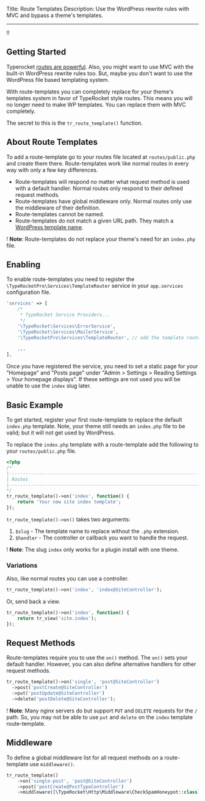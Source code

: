 Title: Route Templates
Description: Use the WordPress rewrite rules with MVC and bypass a theme's templates.

---

!! 

## Getting Started

Typerocket [routes are powerful](/docs/v5/routes/). Also, you might want to use MVC with the built-in WordPress rewrite rules too. But, maybe you don't want to use the WordPress file based templating system. 

With route-templates you can completely replace for your theme's templates system in favor of TypeRocket style routes. This means you will no longer need to make WP templates. You can replace them with MVC completely.

The secret to this is the `tr_route_template()` function.

## About Route Templates

To add a route-template go to your routes file located at `routes/public.php` and create them there. Route-templates work like normal routes in every way with only a few key differences.

- Route-templates will respond no matter what request method is used with a default handler. Normal routes only respond to their defined request methods.
- Route-templates have global middleware only. Normal routes only use the middleware of their definition.
- Route-templates cannot be named.
- Route-templates do not match a given URL path. They match a [WordPress template name](https://developer.wordpress.org/themes/basics/template-hierarchy/).

! **Note**: Route-templates do not replace your theme's need for an `index.php` file.

## Enabling

To enable route-templates you need to register the `\TypeRocketPro\Services\TemplateRouter` service in your `app.services` configuration file.

```php
'services' => [
    /*
     * TypeRocket Service Providers...
     */
    '\TypeRocket\Services\ErrorService',
    '\TypeRocket\Services\MailerService',
    '\TypeRocketPro\Services\TemplateRouter', // add the template router
    
    ...
],
```

Once you have registered the service, you need to set a static page for your "Homepage" and "Posts page" under "Admin > Settings > Reading Settings > 
Your homepage displays". If these settings are not used you will be unable to use the `index` slug later.

## Basic Example

To get started, register your first route-template to replace the default `index.php` template. Note, your theme still needs an `index.php` file to be valid; but it will not get used by WordPress.

To replace the `index.php` template with a route-template add the following to your `routes/public.php` file.

```php
<?php
/*
|--------------------------------------------------------------------------
| Routes
|--------------------------------------------------------------------------
*/
tr_route_template()->on('index', function() {
    return 'Your new site index template';
});
```

`tr_route_template()->on()` takes two arguments:

1. `$slug` - The template name to replace without the `.php` extension.
2. `$handler` - The controller or callback you want to handle the request.

! **Note**: The slug `index` only works for a plugin install with one theme.

### Variations

Also, like normal routes you can use a controller.

```php
tr_route_template()->on('index', 'index@SiteController');
```

Or, send back a view.

```php
tr_route_template()->on('index', function() {
    return tr_view('site.index');
});
```

## Request Methods

Route-templates require you to use the `on()` method. The `on()` sets your default handler. However, you can also define alternative handlers for other request methods.

```php
tr_route_template()->on('single', 'post@SiteController')
  ->post('postCreate@SiteController')
  ->put('postUpdate@SiteController')
  ->delete('postDelete@SiteController');
```

! **Note**: Many nginx servers do but support `PUT` and `DELETE` requests for the `/` path. So, you may not be able to use `put` and `delete` on the `index` template route-template.

## Middleware

To define a global middleware list for all request methods on a route-template use `middleware()`.

```php
tr_route_template()
    ->on('single-post', 'post@SiteController')
    ->post('postCreate@PostTypeController')
    ->middleware([\TypeRocket\Http\Middleware\CheckSpamHoneypot::class]);
```